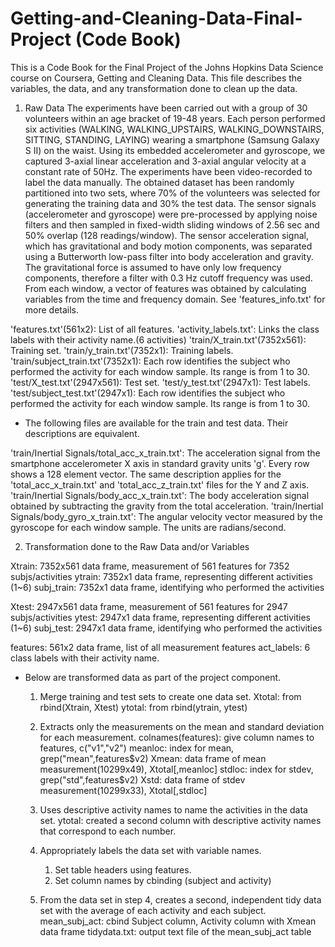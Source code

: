 Getting-and-Cleaning-Data-Final-Project (Code Book)
=======================================
This is a Code Book for the Final Project of the Johns Hopkins Data Science course on Coursera, Getting and Cleaning Data.
This file describes the variables, the data, and any transformation done to clean up the data.

1. Raw Data
The experiments have been carried out with a group of 30 volunteers within an age bracket of 19-48 years. Each person performed six activities (WALKING, WALKING_UPSTAIRS, WALKING_DOWNSTAIRS, SITTING, STANDING, LAYING) wearing a smartphone (Samsung Galaxy S II) on the waist. Using its embedded accelerometer and gyroscope, we captured 3-axial linear acceleration and 3-axial angular velocity at a constant rate of 50Hz. The experiments have been video-recorded to label the data manually. The obtained dataset has been randomly partitioned into two sets, where 70% of the volunteers was selected for generating the training data and 30% the test data. 
The sensor signals (accelerometer and gyroscope) were pre-processed by applying noise filters and then sampled in fixed-width sliding windows of 2.56 sec and 50% overlap (128 readings/window). The sensor acceleration signal, which has gravitational and body motion components, was separated using a Butterworth low-pass filter into body acceleration and gravity. The gravitational force is assumed to have only low frequency components, therefore a filter with 0.3 Hz cutoff frequency was used. From each window, a vector of features was obtained by calculating variables from the time and frequency domain. See 'features_info.txt' for more details. 

'features.txt'(561x2): List of all features.
'activity_labels.txt': Links the class labels with their activity name.(6 activities)
'train/X_train.txt'(7352x561): Training set.
'train/y_train.txt'(7352x1): Training labels.
'train/subject_train.txt'(7352x1): Each row identifies the subject who performed the activity for each window sample. Its range is from 1 to 30. 
'test/X_test.txt'(2947x561): Test set.
'test/y_test.txt'(2947x1): Test labels. 
'test/subject_test.txt'(2947x1): Each row identifies the subject who performed the activity for each window sample. Its range is from 1 to 30. 

* The following files are available for the train and test data. Their descriptions are equivalent. 

'train/Inertial Signals/total_acc_x_train.txt': The acceleration signal from the smartphone accelerometer X axis in standard gravity units 'g'. Every row shows a 128 element vector. The same description applies for the 'total_acc_x_train.txt' and 'total_acc_z_train.txt' files for the Y and Z axis. 
'train/Inertial Signals/body_acc_x_train.txt': The body acceleration signal obtained by subtracting the gravity from the total acceleration. 
'train/Inertial Signals/body_gyro_x_train.txt': The angular velocity vector measured by the gyroscope for each window sample. The units are radians/second. 

2. Transformation done to the Raw Data and/or Variables

Xtrain: 7352x561 data frame, measurement of 561 features for 7352 subjs/activities
ytrain: 7352x1 data frame, representing different activities (1~6)
subj_train: 7352x1 data frame, identifying who performed the activities

Xtest: 2947x561 data frame, measurement of 561 features for 2947 subjs/activities
ytest: 2947x1 data frame, representing different activities (1~6)
subj_test: 2947x1 data frame, identifying who performed the activities
	
features: 561x2 data frame, list of all measurement features
act_labels: 6 class labels with their activity name.

* Below are transformed data as part of the project component.
  1. Merge training and test sets to create one data set.
     Xtotal: from rbind(Xtrain, Xtest)
     ytotal: from rbind(ytrain, ytest)

  2. Extracts only the measurements on the mean and standard deviation for each measurement.
     colnames(features): give column names to features, c("v1","v2")
     meanloc: index for mean, grep("mean",features$v2)
     Xmean: data frame of mean measurement(10299x49), Xtotal[,meanloc]
     stdloc: index for stdev, grep("std",features$v2)
     Xstd: data frame of stdev measurement(10299x33), Xtotal[,stdloc]
  
  3. Uses descriptive activity names to name the activities in the data set.
     ytotal: created a second column with descriptive activity names that correspond to each number.

  4. Appropriately labels the data set with variable names.
     1) Set table headers using features.
     2) Set column names by cbinding (subject and activity)

  5. From the data set in step 4, creates a second, independent tidy data set with the average of each activity and each subject.
     mean_subj_act: cbind Subject column, Activity column with Xmean data frame
     tidydata.txt: output text file of the mean_subj_act table




